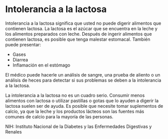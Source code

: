 Intolerancia a la lactosa
=========================


Intolerancia a la lactosa significa que usted no puede digerir alimentos que contienen lactosa. La lactosa es el azúcar que se encuentra en la leche y los alimentos preparados con leche. Después de ingerir alimentos que contienen lactosa, es posible que tenga malestar estomacal. También puede presentar:


* Gases
* Diarrea
* Inflamación en el estómago


El médico puede hacerle un análisis de sangre, una prueba de aliento o un análisis de heces para detectar si sus problemas se deben a la intolerancia a la lactosa.


La intolerancia a la lactosa no es un cuadro serio. Consumir menos alimentos con lactosa o utilizar pastillas o gotas que lo ayuden a digerir la lactosa suelen ser de ayuda. Es posible que necesite tomar suplementos de calcio, ya que la leche y los productos lácteos son las fuentes más comunes de calcio para la mayoría de las personas.


NIH: Instituto Nacional de la Diabetes y las Enfermedades Digestivas y Renales 

